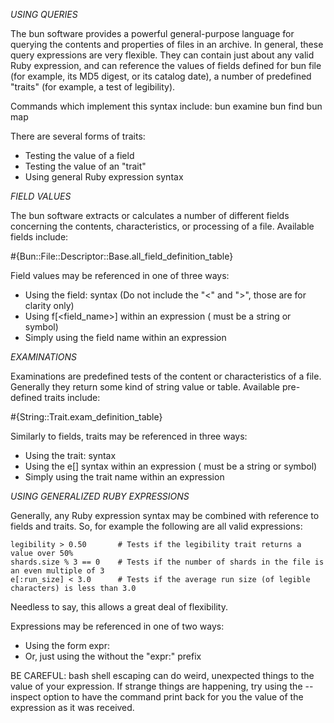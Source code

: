 _USING QUERIES_

The bun software provides a powerful general-purpose language for querying the contents and properties of files
in an archive. In general, these query expressions are very flexible. They can contain just about any valid Ruby 
expression, and can reference the values of fields defined for bun file (for example, its MD5 digest, or its 
catalog date), a number of predefined "traits" (for example, a test of legibility).

Commands which implement this syntax include:
    bun examine
    bun find
    bun map

There are several forms of traits:
- Testing the value of a field
- Testing the value of an "trait"
- Using general Ruby expression syntax

_FIELD VALUES_

The bun software extracts or calculates a number of different fields concerning the contents, characteristics,
or processing of a file. Available fields include:

#{Bun::File::Descriptor::Base.all_field_definition_table}

Field values may be referenced in one of three ways:
- Using the field:<field name> syntax (Do not include the "<" and ">", those are for clarity only)
- Using f[<field_name>] within an expression (<field name> must be a string or symbol)
- Simply using the field name within an expression 

_EXAMINATIONS_

Examinations are predefined tests of the content or characteristics of a file. Generally they return some kind
of string value or table. Available pre-defined traits include:

#{String::Trait.exam_definition_table}

Similarly to fields, traits may be referenced in three ways:
- Using the trait:<trait name> syntax
- Using the e[<trait name>] syntax within an expression (<trait name> must be a string or symbol)
- Simply using the trait name within an expression

_USING GENERALIZED RUBY EXPRESSIONS_

Generally, any Ruby expression syntax may be combined with reference to fields and traits. So, for example
the following are all valid expressions:

    legibility > 0.50       # Tests if the legibility trait returns a value over 50%
    shards.size % 3 == 0    # Tests if the number of shards in the file is an even multiple of 3
    e[:run_size] < 3.0      # Tests if the average run size (of legible characters) is less than 3.0

Needless to say, this allows a great deal of flexibility.

Expressions may be referenced in one of two ways:
- Using the form expr:<expression>
- Or, just using the <expression> without the "expr:" prefix

BE CAREFUL: bash shell escaping can do weird, unexpected things to the value of your expression. If strange things
are happening, try using the --inspect option to have the command print back for you the value of the expression
as it was received.

